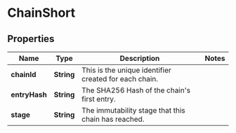 
# ChainShort

## Properties
Name | Type | Description | Notes
------------ | ------------- | ------------- | -------------
**chainId** | **String** | This is the unique identifier created for each chain. | 
**entryHash** | **String** | The SHA256 Hash of the chain&#39;s first entry. | 
**stage** | **String** | The immutability stage that this chain has reached. | 



